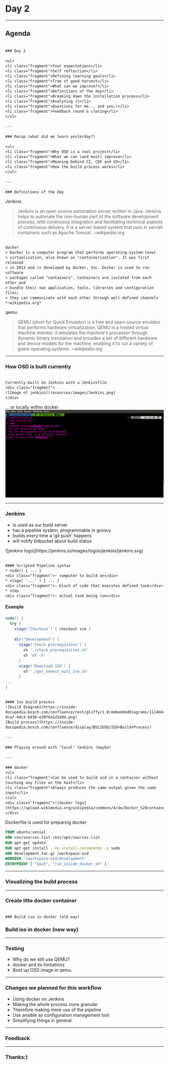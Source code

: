 Day 2
===

---

## Agenda

~~~

### Day 2

<ul>
<li class="fragment">Your expectations</li>
<li class="fragment">Self reflection</li>
<li class="fragment">Defining learning goals</li>
<li class="fragment">Tree of good harvest</li>
<li class="fragment">What can we improve?</li>
<li class="fragment">Definitions of the day</li>
<li class="fragment">Breaking down the installation process</li>
<li class="fragment">Analysing it</li>
<li class="fragment">Questions for me... and you;)</li>
<li class="fragment">Feedback round & closing</li>
</ul>

---

### Recap (what did we learn yesterday?)

<ul>
<li class="fragment">Why OSD is a cool project</li>
<li class="fragment">What we can (and must) improve</li>
<li class="fragment">Meaning behind CI, CDE and CD</li>
<li class="fragment">How the build process works</li>
</ul>

---

### Definitions of the day

~~~

Jenkins
> Jenkins is an open source automation server written in Java. Jenkins helps to
> automate the non-human part of the software development process, with
> continuous integration and facilitating technical aspects of continuous
> delivery. It is a server-based system that runs in servlet containers such as
> Apache Tomcat.
*~wikipedia.org*

~~~

docker
> Docker is a computer program that performs operating-system-level
> virtualization, also known as "containerization". It was first released
> in 2013 and is developed by Docker, Inc. Docker is used to run software
> packages called "containers". Containers are isolated from each other and
> bundle their own application, tools, libraries and configuration files;
> they can communicate with each other through well-defined channels
*~wikipedia.org*

~~~

qemu
> QEMU (short for Quick Emulator) is a free and open-source emulator that
> performs hardware virtualization. QEMU is a hosted virtual machine monitor:
> it emulates the machine's processor through dynamic binary translation and
> provides a set of different hardware and device models for the machine,
> enabling it to run a variety of guest operating systems.
*~wikipedia.org*

---

### How OSD is built currently

~~~

Currently built on Jenkins with a Jenkinsfile
<div class="fragment">
![Image of jenkins](resources/images/Jenkins.png)
</div>

~~~

... or locally within docker
![Image of docker build](resources/images/Dockerbuild.png)

---

### Jenkins
<ul>
<li class="fragment">is used as our build server</li>
<li class="fragment">has a pipeline system, programmable in groovy</li>
<li class="fragment">builds every time a 'git push' happens</li>
<li class="fragment">will notify bitbucket about build status</li>
</ul>
<div class="fragment">![jenkins logo](https://jenkins.io/images/logos/jenkins/jenkins.svg)</div>

~~~

#### Scripted Pipeline syntax
* node() { ... }
<div class="fragment">~ computer to build on</div>
* stage( '...' ) { ... }
<div class="fragment">~ block of code that executes defined task</div>
* step
<div class="fragment">~ actual task being run</div>

~~~

#### Example
```Groovy
node() {
  try {
    stage('Checkout') { checkout scm }

    dir("development") {
      stage('Check prerequisites') {
        sh './check_prerequisites.sh'
        sh 'df -h'
      }
      stage('Download ISO') {
        sh './get_newest_mini_iso.sh'
      }
...
}
```

~~~

#### Iso build process
![build diagram](https://inside-docupedia.bosch.com/confluence/rest/gliffy/1.0/embeddedDiagrams/1114b640-dcaf-4dc4-b836-e30f6a1d1ddd.png)
[Build process](https://inside-docupedia.bosch.com/confluence/display/BSC2OSD/ISO+Build+Process)

---

### Playing around with "local" Jenkins (maybe)

---

### docker
<ul>
<li class="fragment">Can be used to build osd in a container without touching any files on the host</li>
<li class="fragment">Always produces the same output given the same input</li>
</ul>
<div class="fragment">![docker logo](https://upload.wikimedia.org/wikipedia/commons/4/4e/Docker_%28container_engine%29_logo.svg)</div>

~~~

Dockerfile is used for preparing docker
```dockerfile
FROM ubuntu:xenial
ADD res/sources.list /etc/apt/sources.list
RUN apt-get update
RUN apt-get install --no-install-recommends -y sudo
ADD development.tar.gz /workspace-osd
WORKDIR "/workspace-osd/development"
ENTRYPOINT [ "bash", "run_inside_docker.sh" ]
```

---

### Visualizing the build process

---

### Create litte docker container

~~~

### Build iso in docker (old way)

~~~

### Build iso in docker (new way)

---

### Testing

<ul>
<li class="fragment">Why do we still use QEMU?</li>
<li class="fragment">docker and its limitations</li>
<li class="fragment">Boot up OSD image in qemu</li>
</ul>

---

### Changes we planned for this workflow

<ul>
<li class="fragment">Using docker on Jenkins</li>
<li class="fragment">Making the whole process more granular</li>
<li class="fragment">Therefore making more use of the pipeline</li>
<li class="fragment">Use ansible as configuration management tool</li>
<li class="fragment">Simplifying things in general</li>
</ul>

---

### Feedback

---

### Thanks:)
